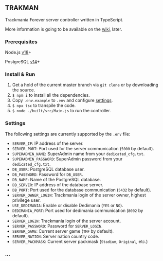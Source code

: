 ## TRAKMAN
Trackmania Forever server controller written in TypeScript.

More information is going to be available on the [wiki](https://github.com/felacek/trakman/wiki), later.

### Prerequisites
Node.js [v18](https://nodejs.org/en/download/current/)+

PostgreSQL [v14](https://www.postgresql.org/download/)+

### Install & Run
1. Get a hold of the current master branch via `git clone` or by downloading the source.
2. `$ npm i` to install all the dependencies.
3. Copy `.env.example` to `.env` and configure [settings](https://github.com/felacek/trakman/readme-proper/README.md#settings).
4. `$ npx tsc` to transpile the code.
5. `$ node ./built/src/Main.js` to run the controller.

### Settings
The following settings are currently supported by the `.env` file:
- `SERVER_IP`: IP address of the server.
- `SERVER_PORT`: Port used for the server communication (`5000` by default).
- `SUPERADMIN_NAME`: SuperAdmin name from your `dedicated_cfg.txt`.
- `SUPERADMIN_PASSWORD`: SuperAdmin password from your `dedicated_cfg.txt`.
- `DB_USER`: PostgreSQL database user.
- `DB_PASSWORD`: Password for `DB_USER`.
- `DB_NAME`: Name of the PostgreSQL database.
- `DB_SERVER`: IP address of the database server.
- `DB_PORT`: Port used for the database communication (`5432` by default).
- `SERVER_OWNER_LOGIN`: Trackmania login of the server owner, highest privilege user.
- `USE_DEDIMANIA`: Enable or disable Dedimania (`YES` or `NO`).
- `DEDIMANIA_PORT`: Port used for dedimania communication (`8002` by default).
- `SERVER_LOGIN`: Trackmania login of the server account.
- `SERVER_PASSWORD`: Password for `SERVER_LOGIN`.
- `SERVER_GAME`: Current server game (`TMF` by default).
- `SERVER_NATION`: Server nation country code.
- `SERVER_PACKMASK`: Current server packmask (`Stadium`, `Original`, etc.)

### ...
